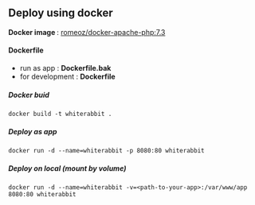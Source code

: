 ## Deploy using docker

<b>Docker image </b> : [romeoz/docker-apache-php:7.3](https://github.com/romeOz/docker-apache-php)


#### Dockerfile

- run as app : <b>Dockerfile.bak</b>
- for development : <b> Dockerfile </b>

##### Docker buid

```
docker build -t whiterabbit .

```

##### Deploy as app
```
docker run -d --name=whiterabbit -p 8080:80 whiterabbit
```


##### Deploy on local (mount by volume)
```
docker run -d --name=whiterabbit -v=<path-to-your-app>:/var/www/app 8080:80 whiterabbit

```
